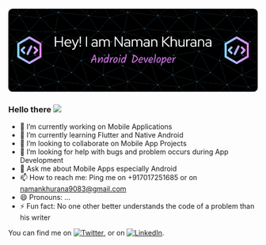 ![Header](./github-header-image2.png)
### Hello there <img src="https://raw.githubusercontent.com/MartinHeinz/MartinHeinz/master/wave.gif" width="30px">


- 🔭 I’m currently working on Mobile Applications
- 🌱 I’m currently learning Flutter and Native Android
- 👯 I’m looking to collaborate on Mobile App Projects
- 🤔 I’m looking for help with bugs and problem occurs during App Development
- 💬 Ask me about Mobile Apps especially Android
- 📫 How to reach me: Ping me on +917017251685 or on namankhurana9083@gmail.com
- 😄 Pronouns: ...
- ⚡ Fun fact: No one other better understands the code of a problem than his writer

<!-- Actual text -->

You can find me on [![Twitter][1.2]][1], or on [![LinkedIn][2.2]][2].

<!-- Icons -->

[1.2]: https://media.tenor.com/jDOgugYCEywAAAAM/twitter-logo.gif
[2.2]: https://cliply.co/wp-content/uploads/2021/02/372102050_LINKEDIN_ICON_TRANSPARENT_1080.gif

<!-- Links to your social media accounts -->

[1]: https://twitter.com/Naman07679921
[2]: https://www.linkedin.com/in/naman-khurana-b016a3210/
